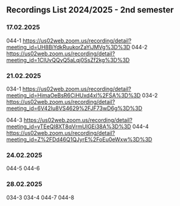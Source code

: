 ## Recordings List 2024/2025 - 2nd semester

### 17.02.2025

044-1
https://us02web.zoom.us/recording/detail?meeting_id=UH8BiYdkRuukorZaYiJMVg%3D%3D
044-2
https://us02web.zoom.us/recording/detail?meeting_id=1CIUvQQyQ5aLqj0SsZf2kg%3D%3D

### 21.02.2025

034-1
https://us02web.zoom.us/recording/detail?meeting_id=HimaOeBsR6CiHUxd4xl%2FSA%3D%3D
034-2
https://us02web.zoom.us/recording/detail?meeting_id=6V42Iu8VS4629%2FJF73wD6g%3D%3D

044-3
https://us02web.zoom.us/recording/detail?meeting_id=yTEeQI8XT8qVrmUIGEi38A%3D%3D
044-4
https://us02web.zoom.us/recording/detail?meeting_id=Z%2FDd46Q1QJyrE%2FoEu0eWxw%3D%3D

### 24.02.2025

044-5
044-6

### 28.02.2025

034-3
034-4
044-7
044-8

